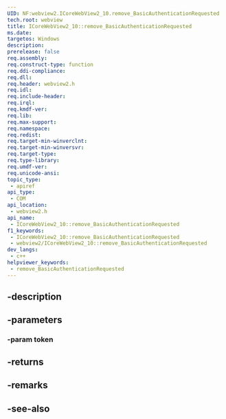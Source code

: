 ```yaml
---
UID: NF:webview2.ICoreWebView2_10.remove_BasicAuthenticationRequested
tech.root: webview
title: ICoreWebView2_10::remove_BasicAuthenticationRequested
ms.date: 
targetos: Windows
description: 
prerelease: false
req.assembly: 
req.construct-type: function
req.ddi-compliance: 
req.dll: 
req.header: webview2.h
req.idl: 
req.include-header: 
req.irql: 
req.kmdf-ver: 
req.lib: 
req.max-support: 
req.namespace: 
req.redist: 
req.target-min-winverclnt: 
req.target-min-winversvr: 
req.target-type: 
req.type-library: 
req.umdf-ver: 
req.unicode-ansi: 
topic_type:
 - apiref
api_type:
 - COM
api_location:
 - webview2.h
api_name:
 - ICoreWebView2_10::remove_BasicAuthenticationRequested
f1_keywords:
 - ICoreWebView2_10::remove_BasicAuthenticationRequested
 - webview2/ICoreWebView2_10::remove_BasicAuthenticationRequested
dev_langs:
 - c++
helpviewer_keywords:
 - remove_BasicAuthenticationRequested
---
```


## -description

## -parameters

### -param token

## -returns

## -remarks

## -see-also

